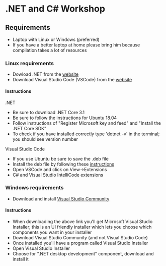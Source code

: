 # .NET and C# Workshop

## Requirements
* Laptop with Linux  or Windows (preferred)
* If you have a better laptop at home please bring him because compilation takes a lot of resources
### Linux requirements
* Dowload .NET from the [website](https://dotnet.microsoft.com/download)
* Download Visual Studio Code (VSCode) from the [website](https://code.visualstudio.com/)
#### Instructions
.NET
  * Be sure to download .NET Core 3.1
  * Be sure to follow the instructions for Ubuntu 18.04
  * Follow instructions of "Register Microsoft key and feed" and "Install the .NET Core SDK"
  * To check if you have installed correctly type 'dotnet -v' in the terminal; you should see version number

Visual Studio Code
  * If you use Ubuntu be sure to save the .deb file
  * Install the deb file by following these [instructions](https://code.visualstudio.com/docs/setup/linux#_debian-and-ubuntu-based-distributions)
  * Open VSCode and click on View->Extensions
  * C# and Visual Studio IntelliCode extensions

### Windows requirements
* Download and install [Visual Studio Community](https://visualstudio.microsoft.com/)
#### Instructions
  * When downloading the above link you'll get Microsoft Visual Studio Installer; this is an UI friendly installer which lets you choose which components you want in your installer
  * Download Visual Studio Community (and not Visual Studio Code)
  * Once installed you'll have a program called Visual Studio Installer
  * Open Visual Studio Installer
  * Choose for ".NET desktop development" component, download and install it
